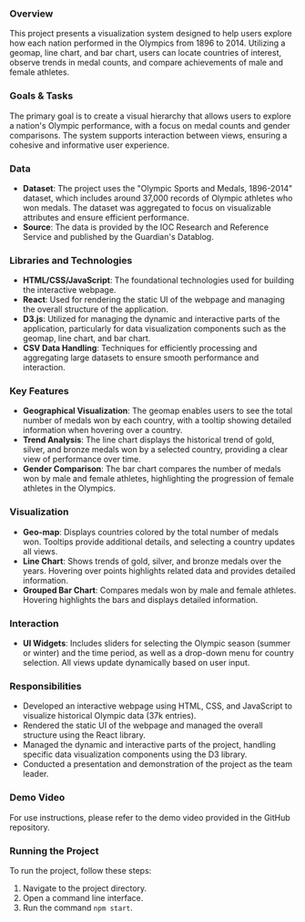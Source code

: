 ### Overview
This project presents a visualization system designed to help users explore how each nation performed in the Olympics from 1896 to 2014. Utilizing a geomap, line chart, and bar chart, users can locate countries of interest, observe trends in medal counts, and compare achievements of male and female athletes.

### Goals & Tasks
The primary goal is to create a visual hierarchy that allows users to explore a nation's Olympic performance, with a focus on medal counts and gender comparisons. The system supports interaction between views, ensuring a cohesive and informative user experience.

### Data
- **Dataset**: The project uses the "Olympic Sports and Medals, 1896-2014" dataset, which includes around 37,000 records of Olympic athletes who won medals. The dataset was aggregated to focus on visualizable attributes and ensure efficient performance.
- **Source**: The data is provided by the IOC Research and Reference Service and published by the Guardian's Datablog.

### Libraries and Technologies
- **HTML/CSS/JavaScript**: The foundational technologies used for building the interactive webpage.
- **React**: Used for rendering the static UI of the webpage and managing the overall structure of the application.
- **D3.js**: Utilized for managing the dynamic and interactive parts of the application, particularly for data visualization components such as the geomap, line chart, and bar chart.
- **CSV Data Handling**: Techniques for efficiently processing and aggregating large datasets to ensure smooth performance and interaction.

### Key Features
- **Geographical Visualization**: The geomap enables users to see the total number of medals won by each country, with a tooltip showing detailed information when hovering over a country.
- **Trend Analysis**: The line chart displays the historical trend of gold, silver, and bronze medals won by a selected country, providing a clear view of performance over time.
- **Gender Comparison**: The bar chart compares the number of medals won by male and female athletes, highlighting the progression of female athletes in the Olympics.

### Visualization
- **Geo-map**: Displays countries colored by the total number of medals won. Tooltips provide additional details, and selecting a country updates all views.
- **Line Chart**: Shows trends of gold, silver, and bronze medals over the years. Hovering over points highlights related data and provides detailed information.
- **Grouped Bar Chart**: Compares medals won by male and female athletes. Hovering highlights the bars and displays detailed information.

### Interaction
- **UI Widgets**: Includes sliders for selecting the Olympic season (summer or winter) and the time period, as well as a drop-down menu for country selection. All views update dynamically based on user input.

### Responsibilities
- Developed an interactive webpage using HTML, CSS, and JavaScript to visualize historical Olympic data (37k entries).
- Rendered the static UI of the webpage and managed the overall structure using the React library.
- Managed the dynamic and interactive parts of the project, handling specific data visualization components using the D3 library.
- Conducted a presentation and demonstration of the project as the team leader.

### Demo Video
For use instructions, please refer to the demo video provided in the GitHub repository.

### Running the Project
To run the project, follow these steps:
1. Navigate to the project directory.
2. Open a command line interface.
3. Run the command `npm start`.